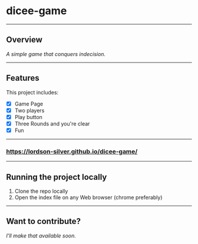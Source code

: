 # dicee-game
***
## Overview
*A simple game that conquers indecision.*
***
## Features
This project includes:
- [x] Game Page
- [x] Two players
- [x] Play button
- [x] Three Rounds and you're clear
- [x] Fun
***
### https://lordson-silver.github.io/dicee-game/
***
## Running the project locally 
1. Clone the repo locally 
2. Open the index file on any Web browser (chrome preferably)
***
## Want to contribute? 
_I'll make that available soon._